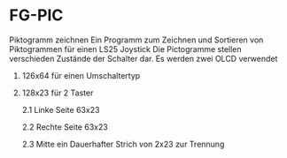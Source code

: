 # FG-PIC
Piktogramm zeichnen
Ein Programm zum Zeichnen und Sortieren von Piktogrammen für einen LS25 Joystick
Die Pictogramme stellen verschieden Zustände der Schalter dar.
Es werden zwei OLCD verwendet 
1. 126x64 für einen Umschaltertyp
2. 128x23 für 2 Taster

   2.1 Linke Seite 63x23
   
   2.2 Rechte Seite 63x23
   
   2.3 Mitte ein Dauerhafter Strich von 2x23 zur Trennung
